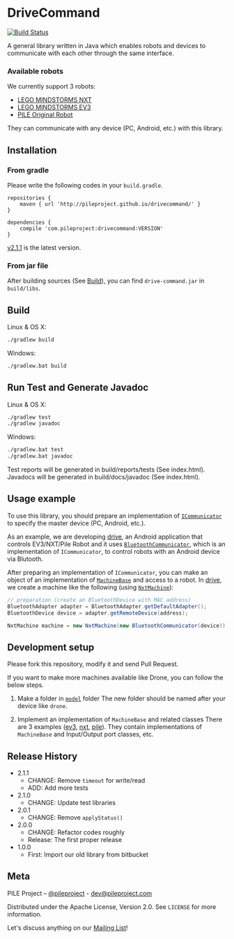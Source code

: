 DriveCommand 
=====
[![Build Status](https://travis-ci.org/PileProject/drivecommand.svg?branch=master)](https://travis-ci.org/PileProject/drivecommand)

A general library written in Java which enables robots and devices
to communicate with each other through the same interface.

### Available robots
We currently support 3 robots:
- [LEGO MINDSTORMS NXT](https://shop.lego.com/en-US/LEGO-MINDSTORMS-NXT-2-0-8547)
- [LEGO MINDSTORMS EV3](https://shop.lego.com/en-US/LEGO-MINDSTORMS-EV3-31313)
- [PILE Original Robot](http://pileproject.com/en.html)

They can communicate with any device (PC, Android, etc.) with this library.

## Installation
### From gradle
Please write the following codes in your `build.gradle`.

```
repositories {
    maven { url 'http://pileproject.github.io/drivecommand/' }
}

dependencies {
    compile 'com.pileproject:drivecommand:VERSION'
}
```

[v2.1.1](https://github.com/PileProject/drivecommand/releases/tag/v2.1.1) is the latest version.

### From jar file
After building sources (See [Build](#build)),
you can find `drive-command.jar` in `build/libs`.

## Build
Linux & OS X:

```sh
./gradlew build
```

Windows:

```sh
./gradlew.bat build
```


## Run Test and Generate Javadoc
Linux & OS X:

```sh
./gradlew test
./gradlew javadoc
```

Windows:
```sh
./gradlew.bat test
./gradlew.bat javadoc
```

Test reports will be generated in build/reports/tests (See index.html).
Javadocs will be generated in build/docs/javadoc (See index.html).


## Usage example
To use this library, you should prepare an implementation of
[`ICommunicator`][ICommunicator] to specify the master device (PC, Android, etc.).

As an example, we are developing [drive][drive],
an Android application that controls EV3/NXT/Pile Robot
and it uses [`BluetoothCommunicator`][BluetoothCommunicator],
which is an implementation of `ICommunicator`,
to control robots
with an Android device via Blutooth.
<!--
In `BluetooothCommunicator`,
we open Input/Output streams to communicate robots in `open()`
and close them in `close()`.
-->

After preparing an implementation of `ICommunicator`,
you can make an object of an implementation of [`MachineBase`][MachineBase]
and access to a robot.
In [drive][drive],
we create a machine like the following (using [`NxtMachine`][NxtMachine]):

```java
// preparation (create an BluetoothDevice with MAC address)
BluetoothAdapter adapter = BluetoothAdapter.getDefaultAdapter();
BluetoothDevice device = adapter.getRemoteDevice(address);

NxtMachine machine = new NxtMachine(new BluetoothCommunicator(device));
```

## Development setup
Please fork this repository, modify it and send Pull Request.

If you want to make more machines available like Drone,
you can follow the below steps.

1. Make a folder in [`model`][model] folder
The new folder should be named after your device like `drone`.

2. Implement an implementation of `MachineBase` and related classes
There are 3 examples ([ev3][ev3], [nxt][nxt], [pile][pile]).
They contain implementations of `MachineBase` and Input/Output port classes, etc.


## Release History
* 2.1.1
    * CHANGE: Remove `timeout` for write/read
    * ADD: Add more tests
* 2.1.0
    * CHANGE: Update test libraries
* 2.0.1
    * CHANGE: Remove `applyStatus()`
* 2.0.0
    * CHANGE: Refactor codes roughly
    * Release: The first proper release
* 1.0.0
    * First: Import our old library from bitbucket

## Meta
PILE Project – [@pileproject](https://twitter.com/pileproject) - dev@pileproject.com

Distributed under the Apache License, Version 2.0. See ``LICENSE`` for more information.

Let's discuss anything on our [Mailing List](https://groups.google.com/forum/#!forum/pile-dev)!

[drive]: https://github.com/PileProject/drive
[ICommunicator]: https://github.com/PileProject/drivecommand/blob/develop/src/main/java/com/pileproject/drivecommand/model/com/ICommunicator.java
[BluetoothCommunicator]: https://github.com/PileProject/drive/blob/develop/app/src/main/java/com/pileproject/drive/comm/BluetoothCommunicator.java
[MachineBase]: https://github.com/PileProject/drivecommand/blob/develop/src/main/java/com/pileproject/drivecommand/machine/MachineBase.java
[NewMachine]: https://github.com/PileProject/drive/blob/develop/app/src/nxt/java/com/pileproject/drive/execution/NxtExecutionActivity.java#L38
[NxtMachine]: https://github.com/PileProject/drivecommand/blob/develop/src/main/java/com/pileproject/drivecommand/model/nxt/NxtMachine.java
[model]: https://github.com/PileProject/drivecommand/tree/develop/src/main/java/com/pileproject/drivecommand/model
[ev3]: https://github.com/PileProject/drivecommand/tree/develop/src/main/java/com/pileproject/drivecommand/model/ev3
[nxt]: https://github.com/PileProject/drivecommand/tree/develop/src/main/java/com/pileproject/drivecommand/model/nxt
[pile]: https://github.com/PileProject/drivecommand/tree/develop/src/main/java/com/pileproject/drivecommand/model/pile
